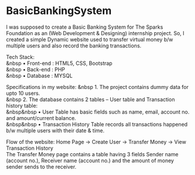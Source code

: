 # BasicBankingSystem

I was supposed to create a Basic Banking System for The Sparks Foundation as an (Web Development & Designing) internship project.
So, I created a simple Dynamic website used to transfer virtual money b/w multiple users and also record the banking transactions.

Tech Stack: <br>
&nbsp •	Front-end : HTML5, CSS, Bootstrap <br>
&nbsp •	Back-end : PHP <br>
&nbsp •	Database : MYSQL <br>

Specifications in my website:
&nbsp 1.	The project contains dummy data for upto 10 users.   <br>
&nbsp 2.	The database contains 2 tables – User table  and Transaction history table:  <br>
&nbsp&nbsp •	User Table has basic fields such as name, email, account no. and amount/current balance.  <br>
&nbsp&nbsp •	Transaction History Table records all transactions happened b/w multiple users with their date & time.  <br>

Flow of the website: Home Page -> Create User -> Transfer Money -> View Transaction History  <br>
The Transfer Money page contains a table having 3 fields Sender name (account no.), Receiver name (account no.) and the amount of money sender sends to the receiver.
